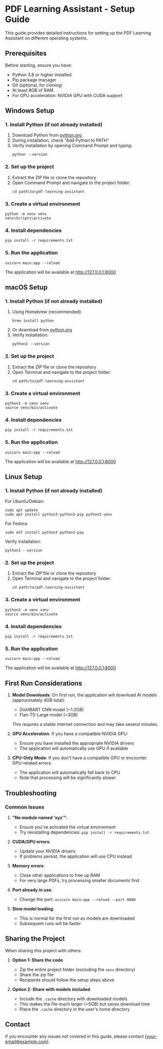# PDF Learning Assistant - Setup Guide

This guide provides detailed instructions for setting up the PDF Learning Assistant on different operating systems.

## Prerequisites

Before starting, ensure you have:

- Python 3.8 or higher installed
- Pip package manager
- Git (optional, for cloning)
- At least 8GB of RAM
- For GPU acceleration: NVIDIA GPU with CUDA support

## Windows Setup

### 1. Install Python (if not already installed)

1. Download Python from [python.org](https://www.python.org/downloads/)
2. During installation, check "Add Python to PATH"
3. Verify installation by opening Command Prompt and typing:
   ```
   python --version
   ```

### 2. Set up the project

1. Extract the ZIP file or clone the repository
2. Open Command Prompt and navigate to the project folder:
   ```
   cd path\to\pdf-learning-assistant
   ```

### 3. Create a virtual environment

```
python -m venv venv
venv\Scripts\activate
```

### 4. Install dependencies

```
pip install -r requirements.txt
```

### 5. Run the application

```
uvicorn main:app --reload
```

The application will be available at http://127.0.0.1:8000

## macOS Setup

### 1. Install Python (if not already installed)

1. Using Homebrew (recommended):
   ```
   brew install python
   ```
2. Or download from [python.org](https://www.python.org/downloads/)
3. Verify installation:
   ```
   python3 --version
   ```

### 2. Set up the project

1. Extract the ZIP file or clone the repository
2. Open Terminal and navigate to the project folder:
   ```
   cd path/to/pdf-learning-assistant
   ```

### 3. Create a virtual environment

```
python3 -m venv venv
source venv/bin/activate
```

### 4. Install dependencies

```
pip install -r requirements.txt
```

### 5. Run the application

```
uvicorn main:app --reload
```

The application will be available at http://127.0.0.1:8000

## Linux Setup

### 1. Install Python (if not already installed)

For Ubuntu/Debian:
```
sudo apt update
sudo apt install python3 python3-pip python3-venv
```

For Fedora:
```
sudo dnf install python3 python3-pip
```

Verify installation:
```
python3 --version
```

### 2. Set up the project

1. Extract the ZIP file or clone the repository
2. Open Terminal and navigate to the project folder:
   ```
   cd path/to/pdf-learning-assistant
   ```

### 3. Create a virtual environment

```
python3 -m venv venv
source venv/bin/activate
```

### 4. Install dependencies

```
pip install -r requirements.txt
```

### 5. Run the application

```
uvicorn main:app --reload
```

The application will be available at http://127.0.0.1:8000

## First Run Considerations

1. **Model Downloads**: On first run, the application will download AI models (approximately 4GB total):
   - DistilBART CNN model (~1.2GB)
   - Flan-T5-Large model (~3GB)
   
   This requires a stable internet connection and may take several minutes.

2. **GPU Acceleration**: If you have a compatible NVIDIA GPU:
   - Ensure you have installed the appropriate NVIDIA drivers
   - The application will automatically use GPU if available

3. **CPU-Only Mode**: If you don't have a compatible GPU or encounter GPU-related errors:
   - The application will automatically fall back to CPU
   - Note that processing will be significantly slower

## Troubleshooting

### Common Issues

1. **"No module named 'xyz'"**:
   - Ensure you've activated the virtual environment
   - Try reinstalling dependencies: `pip install -r requirements.txt`

2. **CUDA/GPU errors**:
   - Update your NVIDIA drivers
   - If problems persist, the application will use CPU instead

3. **Memory errors**:
   - Close other applications to free up RAM
   - For very large PDFs, try processing smaller documents first

4. **Port already in use**:
   - Change the port: `uvicorn main:app --reload --port 8080`

5. **Slow model loading**:
   - This is normal for the first run as models are downloaded
   - Subsequent runs will be faster

## Sharing the Project

When sharing this project with others:

1. **Option 1: Share the code**
   - Zip the entire project folder (excluding the `venv` directory)
   - Share the zip file
   - Recipients should follow the setup steps above

2. **Option 2: Share with models included**
   - Include the `.cache` directory with downloaded models
   - This makes the file much larger (~5GB) but saves download time
   - Place the `.cache` directory in the user's home directory

## Contact

If you encounter any issues not covered in this guide, please contact [your-email@example.com]. 